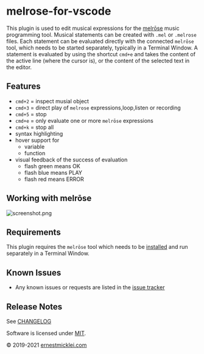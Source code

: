 # melrose-for-vscode

This plugin is used to edit musical expressions for the [melrōse](http://github.com/emicklei/melrose) music programming tool.
Musical statements can be created with `.mel` or `.melrose` files.
Each statement can be evaluated directly with the connected `melrōse` tool, which needs to be started separately, typically in a Terminal Window.
A statement is evaluated by using the shortcut `cmd+e` and takes the content of the active line (where the cursor is), or the content of the selected text in the editor.

## Features

- `cmd+2` = inspect musial object
- `cmd+3` = direct play of `melrose` expressions,loop,listen or recording
- `cmd+5` = stop 
- `cmd+e` = only evaluate one or more `melrōse` expressions
- `cmd+k` = stop all
- syntax highlighting
- hover support for
    - variable
    - function
- visual feedback of the success of evaluation
    - flash green means OK
    - flash blue means PLAY
    - flash red means ERROR

## Working with melrōse

![screenshot.png](https://emicklei.github.io/melrose/images/screenshot.png)


## Requirements

This plugin requires the `melrōse` tool which needs to be [installed](http://github.com/emicklei/melrose) and run separately in a Terminal Window.

## Known Issues

- Any known issues or requests are listed in the [issue tracker](https://github.com/emicklei/melrose-for-vscode/issues)

## Release Notes

See [CHANGELOG](https://github.com/emicklei/melrose-for-vscode/blob/master/CHANGELOG.md)


Software is licensed under [MIT](LICENSE).

&copy; 2019-2021 [ernestmicklei.com](http://ernestmicklei.com)